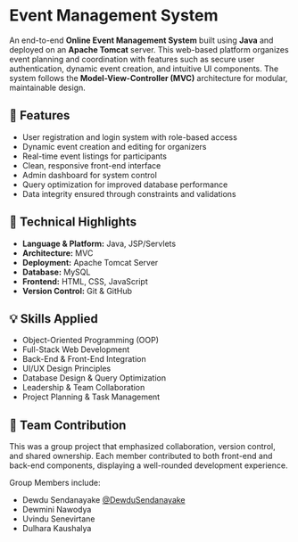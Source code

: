 # Event Management System

An end-to-end **Online Event Management System** built using **Java** and deployed on an **Apache Tomcat** server. This web-based platform organizes event planning and coordination with features such as secure user authentication, dynamic event creation, and intuitive UI components. The system follows the **Model-View-Controller (MVC)** architecture for modular, maintainable design.


## 🚀 Features
- User registration and login system with role-based access
- Dynamic event creation and editing for organizers
- Real-time event listings for participants
- Clean, responsive front-end interface
- Admin dashboard for system control
- Query optimization for improved database performance
- Data integrity ensured through constraints and validations

## 🧠 Technical Highlights
- **Language & Platform:** Java, JSP/Servlets
- **Architecture:** MVC
- **Deployment:** Apache Tomcat Server
- **Database:** MySQL
- **Frontend:** HTML, CSS, JavaScript
- **Version Control:** Git & GitHub

## 💡 Skills Applied
- Object-Oriented Programming (OOP)
- Full-Stack Web Development
- Back-End & Front-End Integration
- UI/UX Design Principles
- Database Design & Query Optimization
- Leadership & Team Collaboration
- Project Planning & Task Management

## 👥 Team Contribution
This was a group project that emphasized collaboration, version control, and shared ownership. Each member contributed to both front-end and back-end components, displaying a well-rounded development experience.

Group Members include:
- Dewdu Sendanayake [@DewduSendanayake](https://github.com/DewduSendanayake)
- Dewmini Nawodya
- Uvindu Senevirtane
- Dulhara Kaushalya


